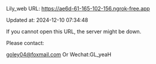 Lily_web URL: https://ae6d-61-165-102-156.ngrok-free.app

Updated at: 2024-12-10 07:34:48

If you cannot open this URL, the server might be down.

Please contact: 

goley04@foxmail.com Or Wechat:GL_yeaH